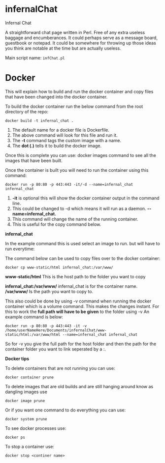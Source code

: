 # infernalChat
Infernal Chat

A straightforward chat page written in Perl. Free of any extra useless baggage and encumberances. It could perhaps serve as a message board, guestbook or notepad. It could be somewhere for throwing up those ideas you think are notable at the time but are actually useless.

Main script name: `infChat.pl`

# Docker
This will explain how to build and run the docker container and copy files
that have been changed into the docker container.

To build the docker container run the below command from the root directory of the repo:

`docker build -t infernal_chat .`

1. The default name for a docker file is Dockerfile.
2. The above command will look for this file and run it.
3. The **-t** command tags the custom image with a name.
4. The **dot (.)** tells it to build the docker image.

Once this is complete you can use: docker images command to see all the images that have been built.

Once the container is built you will need to run the container using this command:

`docker run -p 80:80 -p 443:443 -it/-d --name=infernal_chat infernal_chat`

1. **-it** is optional this will show the docker container output in the command line.
2. This could be changed to -d which means it will run as a daemon.
**--name=infernal_chat.**
3. This command will change the name of the running container.
4. This is useful for the copy command below.

**infernal_chat**

In the example command this is used select an image to run. but will have to run everytime:

The command below can be used to copy files over to the docker container:

`docker cp www-static/html infernal_chat:/var/www/`

**www-static/html**
This is the host path to the folder you want to copy

**infernal_chat:/var/www/**
infernal_chat is for the container name.
**/var/www/**
Is the path you want to copy to.

This also could be done by using -v command when running the docker container which is a volume command.
This makes the changes instant.
For this to work the **full path will have to be given** to the folder using -v
An example command is below:

`docker run -p 80:80 -p 443:443 -it -v /home/userNameHere/Documents/infernalChat/www-static/html:/var/www/html --name=infernal_chat infernal_chat`

So for -v you give the full path for the host folder and then the path for
the container folder you want to link seperated by a :.

**Docker tips**

To delete containers that are not running you can use:

`docker container prune`

To delete images that are old builds and are still hanging around know as dangling images use

`docker image prune`

Or if you want one command to do everything you can use:

`docker system prune`

To see docker processes use:

`docker ps`

To stop a container use:

`docker stop <continer name>`

